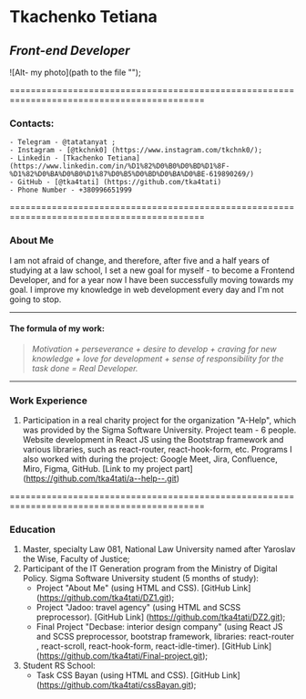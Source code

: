 #                                 **Tkachenko Tetiana**

##                                *Front-end Developer*

![Alt- my photo](path to the file "");

===========================================================================================

### **Contacts:**
    - Telegram - @tatatanyat ;
    - Instagram - [@tkchnk0] (https://www.instagram.com/tkchnk0/); 
    - Linkedin - [Tkachenko Tetiana] (https://www.linkedin.com/in/%D1%82%D0%B0%D0%BD%D1%8F-%D1%82%D0%BA%D0%B0%D1%87%D0%B5%D0%BD%D0%BA%D0%BE-619890269/)
    - GitHub - [@tka4tati] (https://github.com/tka4tati)
    - Phone Number - +380996651999

===========================================================================================

### **About Me**

I am not afraid of change, and therefore, after five and a half years of studying at a law school, I set a new goal for myself - to become a Frontend Developer, and for a year now I have been successfully moving towards my goal. I improve my knowledge in web development every day and I'm not going to stop. 

******************************************************

#### **The formula of my work:**

>*Motivation + perseverance + desire to develop + craving for new knowledge + love for development + sense of responsibility for the task done = Real Developer.*

******************************************************

### **Work Experience**

1. Participation in a real charity project for the organization "A-Help", which was provided by the Sigma Software University. Project team - 6 people. Website development in React JS using the Bootstrap framework and various libraries, such as react-router, react-hook-form, etc. Programs I also worked with during the project: Google Meet, Jira, Confluence, Miro, Figma, GitHub.
[Link to my project part] (https://github.com/tka4tati/a--help--.git)

===========================================================================================

### **Education**
1. Master, specialty Law 081, National Law University named after Yaroslav the Wise, Faculty of Justice;
2. Participant of the IT Generation program from the Ministry of Digital Policy. Sigma Software University student (5 months of study):
    - Project "About Me" (using HTML and CSS). [GitHub Link] (https://github.com/tka4tati/DZ1.git);
    - Project "Jadoo: travel agency" (using HTML and SCSS preprocessor). [GitHub Link] (https://github.com/tka4tati/DZ2.git);
    - Final Project "Decbase: interior design company" (using React JS and SCSS preprocessor, bootstrap framework, libraries: react-router , react-scroll, react-hook-form, react-idle-timer). [GitHub Link] (https://github.com/tka4tati/Final-project.git);
3. Student RS School:
    - Task CSS Bayan (using HTML and CSS). [GitHub Link] (https://github.com/tka4tati/cssBayan.git);


